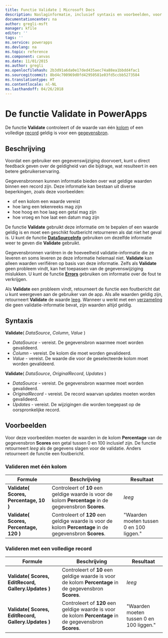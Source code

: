 ```yaml
---
title: Functie Validate | Microsoft Docs
description: Naslaginformatie, inclusief syntaxis en voorbeelden, voor de functie Validate in PowerApps
documentationcenter: na
author: gregli-msft
manager: kfile
editor: ''
tags: ''
ms.service: powerapps
ms.devlang: na
ms.topic: reference
ms.component: canvas
ms.date: 11/01/2015
ms.author: gregli
ms.openlocfilehash: 2b3d91a6da0e17ded435aec74a88ea1bbdd4fac1
ms.sourcegitcommit: 8bd4c700969d0fd42950581e03fd5ccbb5273584
ms.translationtype: HT
ms.contentlocale: nl-NL
ms.lasthandoff: 04/26/2018
---
```

# <a name="validate-function-in-powerapps"></a>De functie Validate in PowerApps
De functie **Validate** controleert of de waarde van één [kolom](../working-with-tables.md#columns) of een volledige [record](../working-with-tables.md#records) geldig is voor een [gegevensbron](../working-with-data-sources.md).  

## <a name="description"></a>Beschrijving
Voordat een gebruiker een gegevenswijziging doorvoert, kunt u direct feedback geven over de geldigheid van die bijdrage, wat resulteert in een betere gebruikerservaring.

Gegevensbronnen kunnen informatie bieden over wat geldige waarden binnen een record zijn. Deze informatie kan bestaan uit diverse beperkingen, zoals deze voorbeelden:

* of een kolom een waarde vereist
* hoe lang een tekenreeks mag zijn
* hoe hoog en hoe laag een getal mag zijn
* hoe vroeg en hoe laat een datum mag zijn

De functie **Validate** gebruikt deze informatie om te bepalen of een waarde geldig is en moet een geschikt foutbericht retourneren als dat niet het geval is. U kunt de functie **[DataSourceInfo](function-datasourceinfo.md)** gebruiken om dezelfde informatie weer te geven die **Validate** gebruikt.

Gegevensbronnen variëren in de hoeveelheid validatie-informatie die ze leveren en soms leveren ze deze informatie helemaal niet. **Validate** kan alleen waarden verifiëren op basis van deze informatie. Zelfs als **Validate** geen probleem vindt, kan het toepassen van de gegevenswijziging mislukken. U kunt de functie **[Errors](function-errors.md)** gebruiken om informatie over de fout te verkrijgen.

Als **Validate** een probleem vindt, retourneert de functie een foutbericht dat u kunt weergeven aan de gebruiker van de app. Als alle waarden geldig zijn, retourneert **Validate** de waarde [leeg](function-isblank-isempty.md). Wanneer u werkt met een [verzameling](../working-with-data-sources.md#collections) die geen validatie-informatie bevat, zijn waarden altijd geldig.

## <a name="syntax"></a>Syntaxis
**Validate**( *DataSource*, *Column*, *Value* )

* *DataSource* - vereist. De gegevensbron waarmee moet worden gevalideerd.
* *Column* - vereist. De kolom die moet worden gevalideerd.
* *Value* - vereist. De waarde die voor de geselecteerde kolom moet worden gevalideerd.

**Validate**( *DataSource*, *OriginalRecord*, *Updates* )

* *DataSource* - vereist. De gegevensbron waarmee moet worden gevalideerd.
* *OriginalRecord* - vereist.  De record waarvan updates moeten worden gevalideerd.
* *Updates* - vereist.  De wijzigingen die worden toegepast op de oorspronkelijke record.

## <a name="examples"></a>Voorbeelden
Voor deze voorbeelden moeten de waarden in de kolom **Percentage** van de gegevensbron **Scores** een getal tussen 0 en 100 inclusief zijn. De functie retourneert *leeg* als de gegevens slagen voor de validatie. Anders retourneert de functie een foutbericht.

### <a name="validate-with-a-single-column"></a>Valideren met één kolom
| Formule | Beschrijving | Resultaat |
| --- | --- | --- |
| **Validate( Scores, Percentage, 10 )** |Controleert of **10** een geldige waarde is voor de kolom **Percentage** in de gegevensbron **Scores**. |*leeg* |
| **Validate( Scores, Percentage, 120 )** |Controleert of **120** een geldige waarde is voor de kolom **Percentage** in de gegevensbron **Scores**. |"Waarden moeten tussen 0 en 100 liggen." |

### <a name="validate-with-a-complete-record"></a>Valideren met een volledige record
| Formule | Beschrijving | Resultaat |
| --- | --- | --- |
| **Validate( Scores, EditRecord, Gallery.Updates )** |Controleert of **10** een geldige waarde is voor de kolom **Percentage** in de gegevensbron **Scores**. |*leeg* |
| **Validate( Scores, EditRecord, Gallery.Updates )** |Controleert of **120** een geldige waarde is voor de kolom **Percentage** in de gegevensbron **Scores**. |"Waarden moeten tussen 0 en 100 liggen." |

